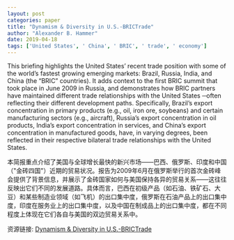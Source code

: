 ```yaml
---
layout: post
categories: paper
title: "Dynamism & Diversity in U.S.-BRICTrade"
author: "Alexander B. Hammer"
date: 2019-04-18
tags: ['United States', ' China', ' BRIC', ' trade', ' economy']
---
```


This briefing highlights the United States’ recent trade position with some of the world’s fastest growing emerging markets: Brazil, Russia, India, and China (the “BRIC” countries). It adds context to the first BRIC summit that took place in June 2009 in Russia, and demonstrates how BRIC partners have maintained different trade relationships with the United States ─often reflecting their different development paths. Specifically, Brazil’s export concentration in primary products (e.g., oil, iron ore, soybeans) and certain manufacturing sectors (e.g., aircraft), Russia’s export concentration in oil products, India’s export concentration in services, and China’s export concentration in manufactured goods, have, in varying degrees, been reflected in their respective bilateral trade relationships with the United States.

本简报重点介绍了美国与全球增长最快的新兴市场——巴西、俄罗斯、印度和中国（"金砖四国"）近期的贸易状况。报告为2009年6月在俄罗斯举行的首次金砖峰会提供了背景信息，并展示了金砖国家如何与美国保持各异的贸易关系——这往往反映出它们不同的发展道路。具体而言，巴西在初级产品（如石油、铁矿石、大豆）和某些制造业领域（如飞机）的出口集中度，俄罗斯在石油产品上的出口集中度，印度在服务业上的出口集中度，以及中国在制成品上的出口集中度，都在不同程度上体现在它们各自与美国的双边贸易关系中。

资源链接: [Dynamism & Diversity in U.S.-BRICTrade](https://papers.ssrn.com/sol3/papers.cfm?abstract_id=3370567)
